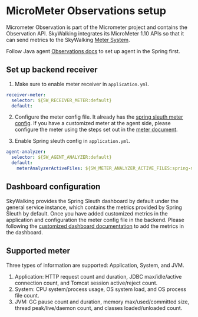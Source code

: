 # MicroMeter Observations setup

Micrometer Observation is part of the Micrometer project and contains the Observation API.
SkyWalking integrates its MicroMeter 1.10 APIs so that it can send metrics to the SkyWalking [Meter System](./../../concepts-and-designs/meter.md).

Follow Java agent [Observations docs](https://skywalking.apache.org/docs/skywalking-java/next/en/setup/service-agent/java-agent/application-toolkit-micrometer-1.10/) to set up agent in the Spring first. 

## Set up backend receiver

1. Make sure to enable meter receiver in `application.yml`.
```yaml
receiver-meter:
  selector: ${SW_RECEIVER_METER:default}
  default:
```

2. Configure the meter config file. It already has the [spring sleuth meter config](../../../../oap-server/server-starter/src/main/resources/meter-analyzer-config/spring-micrometer.yaml).
   If you have a customized meter at the agent side, please configure the meter using the steps set out in the [meter document](backend-meter.md#manual-meter-api).

3. Enable Spring sleuth config in `application.yml`.
```yaml
agent-analyzer:
  selector: ${SW_AGENT_ANALYZER:default}
  default:
    meterAnalyzerActiveFiles: ${SW_METER_ANALYZER_ACTIVE_FILES:spring-micrometer}
```

## Dashboard configuration

SkyWalking provides the Spring Sleuth dashboard by default under the general service instance, which contains the metrics provided by Spring Sleuth by default.
Once you have added customized metrics in the application and configuration the meter config file in the backend. Please following
the [customized dashboard documentation](../../ui/README.md#metrics) to add the metrics in the dashboard.

## Supported meter

Three types of information are supported: Application, System, and JVM.

1. Application: HTTP request count and duration, JDBC max/idle/active connection count, and Tomcat session active/reject count.
1. System: CPU system/process usage, OS system load, and OS process file count.
1. JVM: GC pause count and duration, memory max/used/committed size, thread peak/live/daemon count, and classes loaded/unloaded count.
